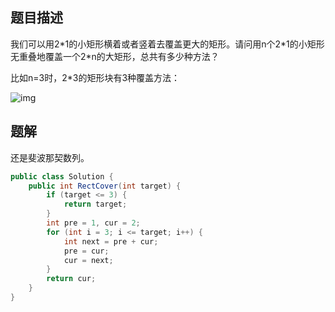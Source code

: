 ## 题目描述

我们可以用2\*1的小矩形横着或者竖着去覆盖更大的矩形。请问用n个2\*1的小矩形无重叠地覆盖一个2\*n的大矩形，总共有多少种方法？

比如n=3时，2\*3的矩形块有3种覆盖方法：

![img](https://uploadfiles.nowcoder.com/images/20200218/6384065_1581999858239_64E40A35BE277D7E7C87D4DCF588BE84)



## 题解

还是斐波那契数列。

```java
public class Solution {
    public int RectCover(int target) {
        if (target <= 3) {
            return target;
        }
        int pre = 1, cur = 2;
        for (int i = 3; i <= target; i++) {
            int next = pre + cur;
            pre = cur;
            cur = next;
        }
        return cur;
    }
}
```

